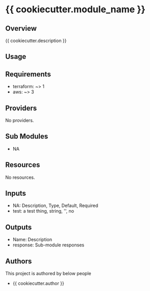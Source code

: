 # {{ cookiecutter.module_name }}
## Overview

{{ cookiecutter.description }}

## Usage

## Requirements

- terraform: ~> 1
- aws: ~> 3

## Providers

No providers.

## Sub Modules

- NA

## Resources

No resources.

## Inputs

- NA: Description, Type, Default, Required
- test: a test thing, string, '', no

## Outputs

- Name:	Description
- response: Sub-module responses

## Authors

This project is authored by below people

- {{ cookiecutter.author }}
